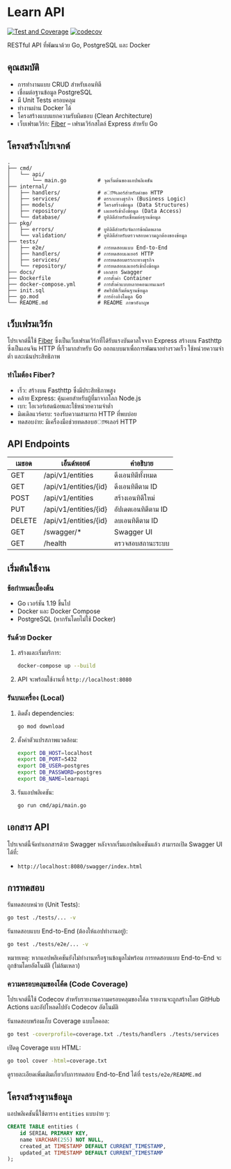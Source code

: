 # Learn API
[![Test and Coverage](https://github.com/chatre7/learn-go-api/actions/workflows/test-coverage.yml/badge.svg)](https://github.com/chatre7/learn-go-api/actions/workflows/test-coverage.yml)
[![codecov](https://codecov.io/gh/chatre7/learn-go-api/branch/main/graph/badge.svg)](https://codecov.io/gh/chatre7/learn-go-api)

RESTful API ที่พัฒนาด้วย Go, PostgreSQL และ Docker

## คุณสมบัติ

- การทำงานแบบ CRUD สำหรับเอนทิตี
- เชื่อมต่อฐานข้อมูล PostgreSQL
- มี Unit Tests ครอบคลุม
- ทำงานผ่าน Docker ได้
- โครงสร้างแบบแยกความรับผิดชอบ (Clean Architecture)
- เว็บเฟรมเวิร์ก: [Fiber](https://gofiber.io/) – เฟรมเวิร์กสไตล์ Express สำหรับ Go

## โครงสร้างโปรเจกต์

```
.
├── cmd/
│   └── api/
│       └── main.go          # จุดเริ่มต้นของแอปพลิเคชัน
├── internal/
│   ├── handlers/            # ฮ্যান্ডเลอร์สำหรับคำขอ HTTP
│   ├── services/            # ตรรกะทางธุรกิจ (Business Logic)
│   ├── models/              # โครงสร้างข้อมูล (Data Structures)
│   ├── repository/          # เลเยอร์เข้าถึงข้อมูล (Data Access)
│   └── database/            # ยูทิลิตีสำหรับเชื่อมต่อฐานข้อมูล
├── pkg/
│   ├── errors/              # ยูทิลิตีสำหรับจัดการข้อผิดพลาด
│   └── validation/          # ยูทิลิตีสำหรับตรวจสอบความถูกต้องของข้อมูล
├── tests/
│   ├── e2e/                 # การทดสอบแบบ End-to-End
│   ├── handlers/            # การทดสอบเลเยอร์ HTTP
│   ├── services/            # การทดสอบตรรกะทางธุรกิจ
│   └── repository/          # การทดสอบเลเยอร์เข้าถึงข้อมูล
├── docs/                    # เอกสาร Swagger
├── Dockerfile               # การตั้งค่า Container
├── docker-compose.yml       # การตั้งค่าแบบหลายคอนเทนเนอร์
├── init.sql                 # สคริปต์เริ่มต้นฐานข้อมูล
├── go.mod                   # การอ้างอิงโมดูล Go
└── README.md                # README ภาษาอังกฤษ
```

## เว็บเฟรมเวิร์ก

โปรเจกต์นี้ใช้ [Fiber](https://gofiber.io/) ซึ่งเป็นเว็บเฟรมเวิร์กที่ได้รับแรงบันดาลใจจาก Express สร้างบน Fasthttp ซึ่งเป็นเอนจิน HTTP ที่เร็วมากสำหรับ Go ออกแบบมาเพื่อการพัฒนาอย่างรวดเร็ว ใช้หน่วยความจำต่ำ และเน้นประสิทธิภาพ

### ทำไมต้อง Fiber?

- เร็ว: สร้างบน Fasthttp ซึ่งมีประสิทธิภาพสูง
- คล้าย Express: คุ้นเคยสำหรับผู้ที่มาจากโลก Node.js
- เบา: โอเวอร์เฮดน้อยและใช้หน่วยความจำต่ำ
- มิดเดิลแวร์ครบ: รองรับความสามารถ HTTP ที่พบบ่อย
- ทดสอบง่าย: มีเครื่องมือช่วยทดสอบฮ্যান্ডเลอร์ HTTP

## API Endpoints

| เมธอด | เอ็นด์พอยต์              | คำอธิบาย                |
|-------|---------------------------|--------------------------|
| GET   | /api/v1/entities          | ดึงเอนทิตีทั้งหมด       |
| GET   | /api/v1/entities/{id}     | ดึงเอนทิตีตาม ID        |
| POST  | /api/v1/entities          | สร้างเอนทิตีใหม่        |
| PUT   | /api/v1/entities/{id}     | อัปเดตเอนทิตีตาม ID     |
| DELETE| /api/v1/entities/{id}     | ลบเอนทิตีตาม ID         |
| GET   | /swagger/*                 | Swagger UI               |
| GET   | /health                   | ตรวจสอบสถานะระบบ        |

## เริ่มต้นใช้งาน

### ข้อกำหนดเบื้องต้น

- Go เวอร์ชัน 1.19 ขึ้นไป
- Docker และ Docker Compose
- PostgreSQL (หากรันโดยไม่ใช้ Docker)

### รันด้วย Docker

1. สร้างและเริ่มบริการ:
   ```bash
   docker-compose up --build
   ```

2. API จะพร้อมใช้งานที่ `http://localhost:8080`

### รันบนเครื่อง (Local)

1. ติดตั้ง dependencies:
   ```bash
   go mod download
   ```

2. ตั้งค่าตัวแปรสภาพแวดล้อม:
   ```bash
   export DB_HOST=localhost
   export DB_PORT=5432
   export DB_USER=postgres
   export DB_PASSWORD=postgres
   export DB_NAME=learnapi
   ```

3. รันแอปพลิเคชัน:
   ```bash
   go run cmd/api/main.go
   ```

## เอกสาร API

โปรเจกต์นี้จัดทำเอกสารด้วย Swagger หลังจากเริ่มแอปพลิเคชันแล้ว สามารถเปิด Swagger UI ได้ที่:
- `http://localhost:8080/swagger/index.html`

## การทดสอบ

รันทดสอบหน่วย (Unit Tests):
```bash
go test ./tests/... -v
```

รันทดสอบแบบ End-to-End (ต้องให้แอปทำงานอยู่):
```bash
go test ./tests/e2e/... -v
```

หมายเหตุ: หากแอปพลิเคชันยังไม่ทำงานหรือฐานข้อมูลไม่พร้อม การทดสอบแบบ End-to-End จะถูกข้ามโดยอัตโนมัติ (ไม่ล้มเหลว)

### ความครอบคลุมของโค้ด (Code Coverage)

โปรเจกต์นี้ใช้ Codecov สำหรับรายงานความครอบคลุมของโค้ด รายงานจะถูกสร้างโดย GitHub Actions และอัปโหลดไปยัง Codecov อัตโนมัติ

รันทดสอบพร้อมเก็บ Coverage แบบโลคอล:
```bash
go test -coverprofile=coverage.txt ./tests/handlers ./tests/services
```

เปิดดู Coverage แบบ HTML:
```bash
go tool cover -html=coverage.txt
```

ดูรายละเอียดเพิ่มเติมเกี่ยวกับการทดสอบ End-to-End ได้ที่ `tests/e2e/README.md`

## โครงสร้างฐานข้อมูล

แอปพลิเคชันนี้ใช้ตาราง `entities` แบบง่าย ๆ:

```sql
CREATE TABLE entities (
    id SERIAL PRIMARY KEY,
    name VARCHAR(255) NOT NULL,
    created_at TIMESTAMP DEFAULT CURRENT_TIMESTAMP,
    updated_at TIMESTAMP DEFAULT CURRENT_TIMESTAMP
);
```


